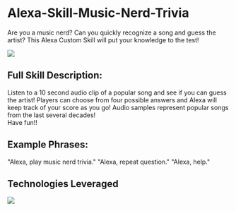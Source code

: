 # Alexa-Skill-Music-Nerd-Trivia


Are you a music nerd? Can you quickly recognize a song and guess the artist?
This Alexa Custom Skill will put your knowledge to the test!

![](https://s3.amazonaws.com/spotify-audio-files/small-icon.png)

Full Skill Description:
-----------------------
Listen to a 10 second audio clip of a popular song and see if you can guess the artist!
Players can choose from four possible answers and Alexa will keep track of your score as you go!
Audio samples represent popular songs from the last several decades!  
Have fun!!

Example Phrases:
-----------------------
"Alexa, play music nerd trivia."
"Alexa, repeat question."
"Alexa, help."

Technologies Leveraged
-----------------------
![](https://s3.amazonaws.com/alexa-skill-pomodora/Screen+Shot+2017-08-10+at+4.12.53+PM.png)
